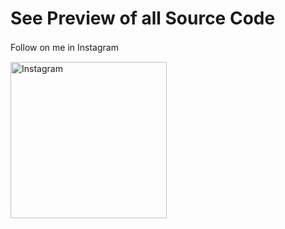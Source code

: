 # **See Preview of all Source Code**
Follow on me in Instagram
ㅤ

<a href="https://instagram.com/itz_.charlie">
    <img src="https://img.shields.io/badge/-Instagram-red?color=white&logo=instagram&logoColor=#00000" width=250px; title="Telegram"  alt="Instagram"/>
</a>
